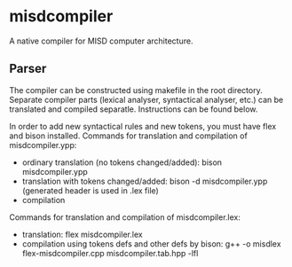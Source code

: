 # misdcompiler
A native compiler for MISD computer architecture.

## Parser
The compiler can be constructed using makefile in the root directory.
Separate compiler parts (lexical analyser, syntactical analyser, etc.) can be translated and compiled separatle. Instructions can be found below.

In order to add new syntactical rules and new tokens, you must have flex and bison installed.
Commands for translation and compilation of misdcompiler.ypp:
- ordinary translation (no tokens changed/added): bison misdcompiler.ypp
- translation with tokens changed/added: bison -d misdcompiler.ypp (generated header is used in .lex file)
- compilation

Commands for translation and compilation of misdcompiler.lex:
- translation: flex misdcompiler.lex
- compilation using tokens defs and other defs by bison: g++ -o misdlex flex-misdcompiler.cpp misdcompiler.tab.hpp -lfl
